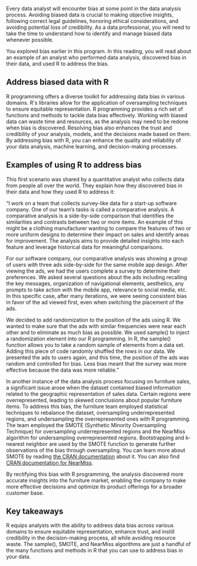 Every data analyst will encounter bias at some point in the data analysis process. Avoiding biased data is crucial to making objective insights, following correct legal guidelines, honoring ethical considerations, and avoiding potential loss of credibility. As a data professional, you will need to take the time to understand how to identify and manage biased data whenever possible.

You explored bias earlier in this program. In this reading, you will read about an example of an analyst who performed data analysis, discovered bias in their data, and used R to address the bias.

## Address biased data with R

R programming offers a diverse toolkit for addressing data bias in various domains. R's libraries allow for the application of oversampling techniques to ensure equitable representation. R programming provides a rich set of functions and methods to tackle data bias effectively. Working with biased data can waste time and resources, as the analysis may need to be redone when bias is discovered. Resolving bias also enhances the trust and credibility of your analysis, models, and the decisions made based on them. By addressing bias with R, you can enhance the quality and reliability of your data analysis, machine learning, and decision-making processes.

## Examples of using R to address bias  

This first scenario was shared by a quantitative analyst who collects data from people all over the world. They explain how they discovered bias in their data and how they used R to address it:

“I work on a team that collects survey-like data for a start-up software company. One of our team’s tasks is called a comparative analysis. A comparative analysis is a side-by-side comparison that identifies the similarities and contrasts between two or more items. An example of this might be a clothing manufacturer wanting to compare the features of two or more uniform designs to determine their impact on sales and identify areas for improvement. The analysis aims to provide detailed insights into each feature and leverage historical data for meaningful comparisons.

For our software company, our comparative analysis was showing a group of users with three ads side-by-side for the same mobile app design. After viewing the ads, we had the users complete a survey to determine their preferences. We asked several questions about the ads including recalling the key messages, organization of navigational elements, aesthetics, any prompts to take action with the mobile app, relevance to social media, etc. In this specific case, after many iterations, we were seeing consistent bias in favor of the ad viewed first, even when switching the placement of the ads.

We decided to add randomization to the position of the ads using R. We wanted to make sure that the ads with similar frequencies were near each other and to eliminate as much bias as possible. We used sample() to inject a randomization element into our R programming. In R, the sample() function allows you to take a random sample of elements from a data set. Adding this piece of code randomly shuffled the rows in our data. We presented the ads to users again, and this time, the position of the ads was random and controlled for bias. Less bias meant that the survey was more effective because the data was more reliable.”

In another instance of the data analysis process focusing on furniture sales, a significant issue arose when the dataset contained biased information related to the geographic representation of sales data. Certain regions were overrepresented, leading to skewed conclusions about popular furniture items. To address this bias, the furniture team employed statistical techniques to rebalance the dataset, oversampling underrepresented regions, and undersampling the overrepresented ones with R programming. The team employed the SMOTE (Synthetic Minority Oversampling Technique) for oversampling underrepresented regions and the NearMiss algorithm for undersampling overrepresented regions. Bootstrapping and k-nearest neighbor are used by the SMOTE function to generate further observations of the bias through oversampling. You can learn more about SMOTE by reading [the CRAN documentation](https://search.r-project.org/CRAN/refmans/performanceEstimation/html/smote.html) about it. You can also find [CRAN documentation for NearMiss](https://search.r-project.org/CRAN/refmans/themis/html/nearmiss.html).

By rectifying this bias with R programming, the analysis discovered more accurate insights into the furniture market, enabling the company to make more effective decisions and optimize its product offerings for a broader customer base.

## Key takeaways

R equips analysts with the ability to address data bias across various domains to ensure equitable representation, enhance trust, and instill credibility in the decision-making process, all while avoiding resource waste. The sample(), SMOTE, and NearMiss algorithms are just a handful of the many functions and methods in R that you can use to address bias in your data.